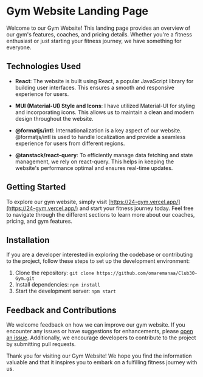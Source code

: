 # Gym Website Landing Page

Welcome to our Gym Website! This landing page provides an overview of our gym's features, coaches, and pricing details. Whether you're a fitness enthusiast or just starting your fitness journey, we have something for everyone.

## Technologies Used

- **React**: The website is built using React, a popular JavaScript library for building user interfaces. This ensures a smooth and responsive experience for users.

- **MUI (Material-UI) Style and Icons**: I have utilized Material-UI for styling and incorporating icons. This allows us to maintain a clean and modern design throughout the website.

- **@formatjs/intl**: Internationalization is a key aspect of our website. @formatjs/intl is used to handle localization and provide a seamless experience for users from different regions.

- **@tanstack/react-query**: To efficiently manage data fetching and state management, we rely on react-query. This helps in keeping the website's performance optimal and ensures real-time updates.

## Getting Started

To explore our gym website, simply visit [https://24-gym.vercel.app/](https://24-gym.vercel.app/) and start your fitness journey today. Feel free to navigate through the different sections to learn more about our coaches, pricing, and gym features.

## Installation

If you are a developer interested in exploring the codebase or contributing to the project, follow these steps to set up the development environment:

1. Clone the repository: `git clone https://github.com/omaremanaa/Club30-Gym.git`
2. Install dependencies: `npm install`
3. Start the development server: `npm start`

## Feedback and Contributions

We welcome feedback on how we can improve our gym website. If you encounter any issues or have suggestions for enhancements, please [open an issue](https://github.com/omaremanaa/Club30-Gym/issues). Additionally, we encourage developers to contribute to the project by submitting pull requests.

Thank you for visiting our Gym Website! We hope you find the information valuable and that it inspires you to embark on a fulfilling fitness journey with us.